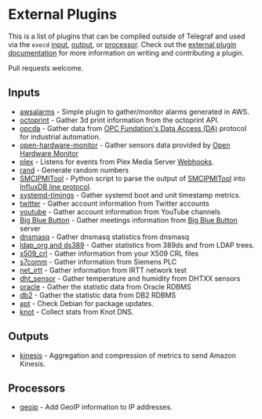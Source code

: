 # External Plugins

This is a list of plugins that can be compiled outside of Telegraf and used via the `execd` [input](plugins/inputs/execd), [output](plugins/outputs/execd), or [processor](plugins/processors/execd).
Check out the [external plugin documentation](/docs/EXTERNAL_PLUGINS.md) for more information on writing and contributing a plugin.

Pull requests welcome.

## Inputs

- [awsalarms](https://github.com/vipinvkmenon/awsalarms) - Simple plugin to gather/monitor alarms generated  in AWS.
- [octoprint](https://github.com/BattleBas/octoprint-telegraf-plugin) - Gather 3d print information from the octoprint API.
- [opcda](https://github.com/lpc921/telegraf-execd-opcda) - Gather data from [OPC Fundation's Data Access (DA)](https://opcfoundation.org/about/opc-technologies/opc-classic/) protocol for industrial automation.
- [open-hardware-monitor](https://github.com/marianob85/open_hardware_monitor-telegraf-plugin) - Gather sensors data provided by [Open Hardware Monitor](http://openhardwaremonitor.org)
- [plex](https://github.com/russorat/telegraf-webhooks-plex) - Listens for events from Plex Media Server [Webhooks](https://support.plex.tv/articles/115002267687-webhooks/).
- [rand](https://github.com/ssoroka/rand) - Generate random numbers
- [SMCIPMITool](https://github.com/jhpope/smc_ipmi) - Python script to parse the output of [SMCIPMITool](https://www.supermicro.com/en/solutions/management-software/ipmi-utilities) into [InfluxDB line protocol](https://docs.influxdata.com/influxdb/latest/reference/syntax/line-protocol/).
- [systemd-timings](https://github.com/pdmorrow/telegraf-execd-systemd-timings) - Gather systemd boot and unit timestamp metrics.
- [twitter](https://github.com/inabagumi/twitter-telegraf-plugin) - Gather account information from Twitter accounts
- [youtube](https://github.com/inabagumi/youtube-telegraf-plugin) - Gather account information from YouTube channels
- [Big Blue Button](https://github.com/SLedunois/bigbluebutton-telegraf-plugin) - Gather meetings information from [Big Blue Button](https://bigbluebutton.org/) server
- [dnsmasq](https://github.com/machinly/dnsmasq-telegraf-plugin) - Gather dnsmasq statistics from dnsmasq
- [ldap_org and ds389](https://github.com/falon/CSI-telegraf-plugins) - Gather statistics from 389ds and from LDAP trees.
- [x509_crl](https://github.com/jcgonnard/telegraf-input-x590crl) - Gather information from your X509 CRL files
- [s7comm](https://github.com/nicolasme/s7comm) - Gather information from Siemens PLC
- [net_irtt](https://github.com/iAnatoly/telegraf-input-net_irtt) - Gather information from IRTT network test
- [dht_sensor](https://github.com/iAnatoly/telegraf-input-dht_sensor) - Gather temperature and humidity from DHTXX sensors
- [oracle](https://github.com/bonitoo-io/telegraf-input-oracle) - Gather the statistic data from Oracle RDBMS
- [db2](https://github.com/bonitoo-io/telegraf-input-db2) - Gather the statistic data from DB2 RDBMS
- [apt](https://github.com/x70b1/telegraf-apt) - Check Debian for package updates.
- [knot](https://github.com/x70b1/telegraf-knot) - Collect stats from Knot DNS.

## Outputs

- [kinesis](https://github.com/morfien101/telegraf-output-kinesis) - Aggregation and compression of metrics to send Amazon Kinesis.

## Processors

- [geoip](https://github.com/a-bali/telegraf-geoip) - Add GeoIP information to IP addresses.
